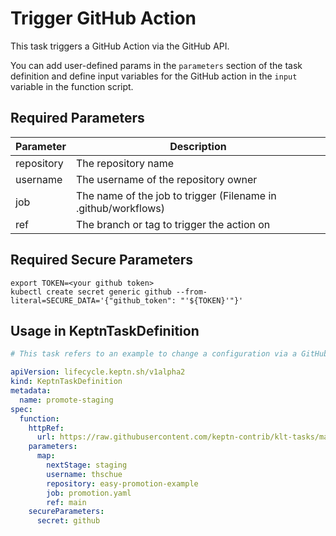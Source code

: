 # Trigger GitHub Action

This task triggers a GitHub Action via the GitHub API.

You can add user-defined params in the `parameters` section of the task definition and define input variables for the GitHub action in the `input` variable in the function script.

## Required Parameters
| Parameter  | Description                                                    |
|------------|----------------------------------------------------------------|
| repository | The repository name                                            |
| username   | The username of the repository owner                           |
| job        | The name of the job to trigger (Filename in .github/workflows) |
| ref        | The branch or tag to trigger the action on                     |

## Required Secure Parameters
```shell
export TOKEN=<your github token>
kubectl create secret generic github --from-literal=SECURE_DATA='{"github_token": "'${TOKEN}'"}'
```

## Usage in KeptnTaskDefinition
````yaml
# This task refers to an example to change a configuration via a GitHub Action

apiVersion: lifecycle.keptn.sh/v1alpha2
kind: KeptnTaskDefinition
metadata:
  name: promote-staging
spec:
  function:
    httpRef:
      url: https://raw.githubusercontent.com/keptn-contrib/klt-tasks/main/trigger-github-action/function.ts
    parameters:
      map:
        nextStage: staging
        username: thschue
        repository: easy-promotion-example
        job: promotion.yaml
        ref: main
    secureParameters:
      secret: github
````